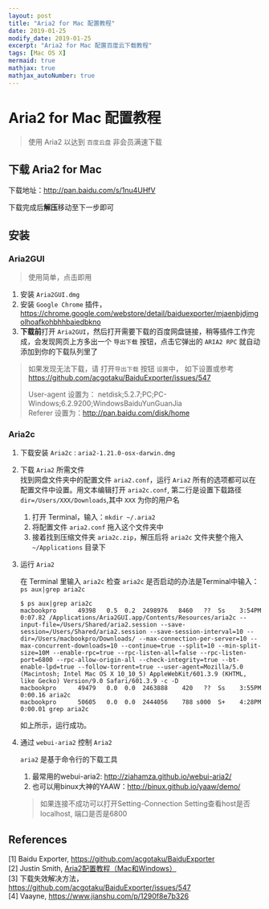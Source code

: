 ```yaml
---
layout: post
title: "Aria2 for Mac 配置教程"
date: 2019-01-25
modify_date: 2019-01-25
excerpt: "Aria2 for Mac 配置百度云下载教程"
tags: [Mac OS X]
mermaid: true
mathjax: true
mathjax_autoNumber: true
---
```


# Aria2 for Mac 配置教程

> 使用 Aria2 以达到 `百度云盘` 非会员满速下载

## 下载 Aria2 for Mac

下载地址：http://pan.baidu.com/s/1nu4UHfV

下载完成后**解压**移动至下一步即可

## 安装

### Aria2GUI

> 使用简单，点击即用

1. 安装 `Aria2GUI.dmg`
2. 安装 `Google Chrome` 插件， https://chrome.google.com/webstore/detail/baiduexporter/mjaenbjdjmgolhoafkohbhhbaiedbkno
3. **下载前**打开 `Aria2GUI`，然后打开需要下载的百度网盘链接，稍等插件工作完成，会发现网页上方多出一个 `导出下载` 按钮，点击它弹出的 `ARIA2 RPC` 就自动添加到你的下载队列里了

> 如果发现无法下载，请 打开`导出下载` 按钮 `设置`中， 如下设置或参考 https://github.com/acgotaku/BaiduExporter/issues/547
> 
> User-agent 设置为： netdisk;5.2.7;PC;PC-Windows;6.2.9200;WindowsBaiduYunGuanJia  
> Referer 设置为：http://pan.baidu.com/disk/home

### Aria2c

1. 下载安装 `Aria2c` : `aria2-1.21.0-osx-darwin.dmg` 
2. 下载 `Aria2` 所需文件  
    找到网盘文件夹中的配置文件 `aria2.conf`，运行 `Aria2` 所有的选项都可以在配置文件中设置。用文本编辑打开 `aria2c.conf`, 第二行是设置下载路径 `dir=/Users/XXX/Downloads`,其中 `XXX` 为你的用户名

    1. 打开 Terminal，输入：`mkdir ~/.aria2`
    1. 将配置文件 `aria2.conf` 拖入这个文件夹中
    1. 接着找到压缩文件夹 `aria2c.zip`，解压后将 `aria2c` 文件夹整个拖入 `~/Applications` 目录下

3. 运行 `Aria2`

    在 Terminal 里输入 `aria2c`
    检查 `aria2c` 是否启动的办法是Terminal中输入：`ps aux|grep aria2c`

    ```
    $ ps aux|grep aria2c
    macbookpro      49398   0.5  0.2  2498976   8460   ??  Ss    3:54PM   0:07.82 /Applications/Aria2GUI.app/Contents/Resources/aria2c --input-file=/Users/Shared/aria2.session --save-session=/Users/Shared/aria2.session --save-session-interval=10 --dir=/Users/macbookpro/Downloads/ --max-connection-per-server=10 --max-concurrent-downloads=10 --continue=true --split=10 --min-split-size=10M --enable-rpc=true --rpc-listen-all=false --rpc-listen-port=6800 --rpc-allow-origin-all --check-integrity=true --bt-enable-lpd=true --follow-torrent=true --user-agent=Mozilla/5.0 (Macintosh; Intel Mac OS X 10_10_5) AppleWebKit/601.3.9 (KHTML, like Gecko) Version/9.0 Safari/601.3.9 -c -D
    macbookpro      49479   0.0  0.0  2463888    420   ??  Ss    3:55PM   0:00.16 aria2c
    macbookpro      50605   0.0  0.0  2444056    788 s000  S+    4:28PM   0:00.01 grep aria2c
    ```

    如上所示，运行成功。

4. 通过 `webui-aria2` 控制 `Aria2`

    `aria2` 是基于命令行的下载工具

    1. 最常用的webui-aria2: http://ziahamza.github.io/webui-aria2/
    1. 也可以用binux大神的YAAW：http://binux.github.io/yaaw/demo/

    > 如果连接不成功可以打开Setting-Connection Setting查看host是否localhost, 端口是否是6800


## References

[1] Baidu Exporter, https://github.com/acgotaku/BaiduExporter  
[2] Justin Smith, [Aria2配置教程（Mac和Windows）](https://medium.com/@Justin___Smith/aria2%E9%85%8D%E7%BD%AE%E6%95%99%E7%A8%8B-mac%E5%92%8Cwindows-b31d0f64bd4e)  
[3] 下载失效解决方法， https://github.com/acgotaku/BaiduExporter/issues/547  
[4] Vaayne, https://www.jianshu.com/p/1290f8e7b326


<style>
.center {
    display: block;
    margin-left: auto;
    margin-right: auto;
}
</style>

